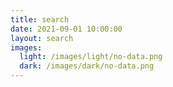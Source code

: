 ```yaml
---
title: search
date: 2021-09-01 10:00:00
layout: search
images:
  light: /images/light/no-data.png
  dark: /images/dark/no-data.png
---
```

